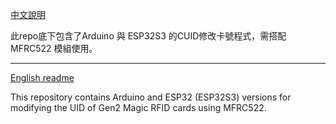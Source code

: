 [中文說明](README_ZHTW.md)

此repo底下包含了Arduino 與 ESP32S3 的CUID修改卡號程式，需搭配 MFRC522 模組使用。

---

[English readme](README_EN.md)

This repository contains Arduino and ESP32 (ESP32S3) versions for modifying the UID of Gen2 Magic RFID cards using MFRC522.





